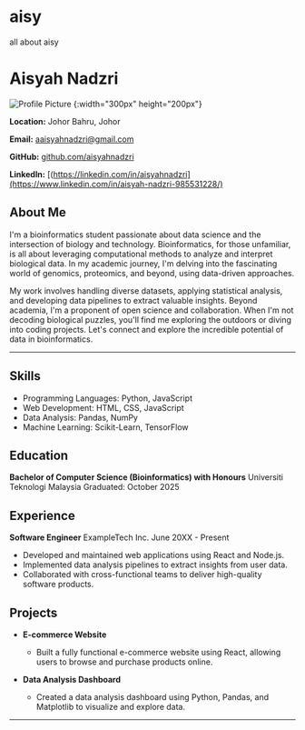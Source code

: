 # aisy
all about aisy

# Aisyah Nadzri

![Profile Picture](https://i.pinimg.com/564x/bb/e6/cd/bbe6cd2d5237884aaffc7917e259c3d6.jpg) {:width="300px" height="200px"}

**Location:** Johor Bahru, Johor

**Email:** aaisyahnadzri@gmail.com

**GitHub:** [github.com/aisyahnadzri](https://github.com/aisyahnadzrii)

**LinkedIn:** [(https://linkedin.com/in/aisyahnadzri](https://www.linkedin.com/in/aisyah-nadzri-985531228/)

## About Me

I'm a bioinformatics student passionate about data science and the intersection of biology and technology. Bioinformatics, for those unfamiliar, is all about leveraging computational methods to analyze and interpret biological data. In my academic journey, I'm delving into the fascinating world of genomics, proteomics, and beyond, using data-driven approaches.

My work involves handling diverse datasets, applying statistical analysis, and developing data pipelines to extract valuable insights. Beyond academia, I'm a proponent of open science and collaboration. When I'm not decoding biological puzzles, you'll find me exploring the outdoors or diving into coding projects. Let's connect and explore the incredible potential of data in bioinformatics.

---

## Skills

- Programming Languages: Python, JavaScript
- Web Development: HTML, CSS, JavaScript
- Data Analysis: Pandas, NumPy
- Machine Learning: Scikit-Learn, TensorFlow

## Education

**Bachelor of Computer Science (Bioinformatics) with Honours**
Universiti Teknologi Malaysia 
Graduated: October 2025

## Experience

**Software Engineer**
ExampleTech Inc.
June 20XX - Present

- Developed and maintained web applications using React and Node.js.
- Implemented data analysis pipelines to extract insights from user data.
- Collaborated with cross-functional teams to deliver high-quality software products.

## Projects

- **E-commerce Website**
  - Built a fully functional e-commerce website using React, allowing users to browse and purchase products online.

- **Data Analysis Dashboard**
  - Created a data analysis dashboard using Python, Pandas, and Matplotlib to visualize and explore data.

---

